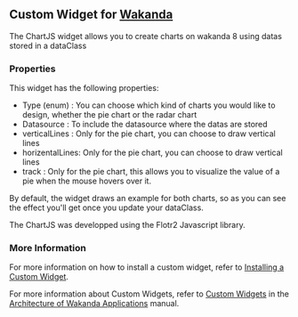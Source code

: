 ## Custom Widget for [Wakanda](http://wakanda.org)
The ChartJS widget allows you to create charts on wakanda 8 using datas stored in a dataClass

### Properties
This widget has the following properties:

* Type (enum) : You can choose which kind of charts you would like to design, whether the pie chart or the radar chart
* Datasource : To include the datasource where the datas are stored
* verticalLines : Only for the pie chart, you can choose to draw vertical lines
* horizentalLines: Only for the pie chart, you can choose to draw vertical lines
* track : Only for the pie chart, this allows you to visualize the value of a pie when the mouse hovers over it.

By default, the widget draws an example for both charts, so as you can see the effect you'll get once you update your dataClass.

The ChartJS was developped using the Flotr2 Javascript library.

### More Information
For more information on how to install a custom widget, refer to [Installing a Custom Widget](http://doc.wakanda.org/WakandaStudio0/help/Title/en/page3869.html#1027761).

For more information about Custom Widgets, refer to [Custom Widgets](http://doc.wakanda.org/Wakanda0.v5/help/Title/en/page3863.html "Custom Widgets") in the [Architecture of Wakanda Applications](http://doc.wakanda.org/Wakanda0.v5/help/Title/en/page3844.html "Architecture of Wakanda Applications") manual.
